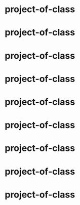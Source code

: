 # project-of-class
# project-of-class
# project-of-class
# project-of-class
# project-of-class
# project-of-class
# project-of-class
# project-of-class
# project-of-class
